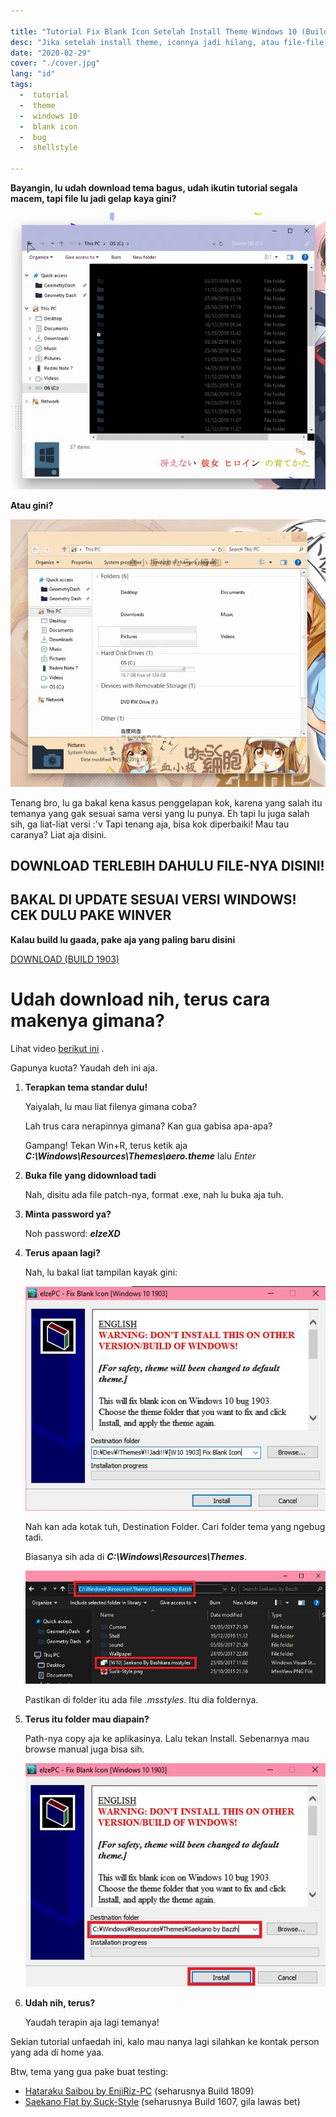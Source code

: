 ```yaml
---

title: "Tutorial Fix Blank Icon Setelah Install Theme Windows 10 (Build 1903 and up)"
desc: "Jika setelah install theme, iconnya jadi hilang, atau file-file anda jadi gelap hitam, mungkin ini akan membantu."
date: "2020-02-29"
cover: "./cover.jpg"
lang: "id"
tags:
  -  tutorial
  -  theme
  -  windows 10
  -  blank icon
  -  bug
  -  shellstyle

---
```


**Bayangin, lu udah download tema bagus, udah ikutin tutorial segala macem, tapi file lu jadi gelap kaya gini?**

![bug1](./buggelap.jpg)

**Atau gini?**

![bug2](./bugblank.jpg)

Tenang bro, lu ga bakal kena kasus penggelapan kok, karena yang salah itu temanya yang gak sesuai sama versi yang lu punya.
Eh tapi lu juga salah sih, ga liat-liat versi :'v
Tapi tenang aja, bisa kok diperbaiki! Mau tau caranya? Liat aja disini.

## DOWNLOAD TERLEBIH DAHULU FILE-NYA DISINI!
## BAKAL DI UPDATE SESUAI VERSI WINDOWS! CEK DULU PAKE WINVER

**Kalau build lu gaada, pake aja yang paling baru disini**

<a href="http://bit.ly/2HYS9iJ" class="btn"><span class="name">DOWNLOAD (BUILD 1903)</span></a>

# Udah download nih, terus cara makenya gimana?

Lihat video [berikut ini](https://youtu.be/AL3ZKjA0W94) .

Gapunya kuota? Yaudah deh ini aja.


1. **Terapkan tema standar dulu!**

   Yaiyalah, lu mau liat filenya gimana coba?

   Lah trus cara nerapinnya gimana? Kan gua gabisa apa-apa?

   Gampang! Tekan Win+R, terus ketik aja ***C:\Windows\Resources\Themes\aero.theme*** lalu *Enter*

2. **Buka file yang didownload tadi**

   Nah, disitu ada file patch-nya, format .exe, nah lu buka aja tuh.

3. **Minta password ya?**

   Noh password: ***elzeXD***

4. **Terus apaan lagi?**

   Nah, lu bakal liat tampilan kayak gini:

   ![step](./interface.jpg)

   Nah kan ada kotak tuh, Destination Folder. Cari folder tema yang ngebug tadi.

   Biasanya sih ada di ***C:\Windows\Resources\Themes***.

   ![step](./folder-bug.jpg)

   Pastikan di folder itu ada file *.msstyles*. Itu dia foldernya.

5. **Terus itu folder mau diapain?**

   Path-nya copy aja ke aplikasinya. Lalu tekan Install. Sebenarnya mau browse manual juga bisa sih.

   ![step](./copyinterface.jpg)

6. **Udah nih, terus?**

   Yaudah terapin aja lagi temanya!


Sekian tutorial unfaedah ini, kalo mau nanya lagi silahkan ke kontak person yang ada di home yaa.

Btw, tema yang gua pake buat testing:

- [Hataraku Saibou by EnjiRiz-PC](http://bit.ly/32pXUiT) (seharusnya Build 1809)
- [Saekano Flat by Suck-Style](http://bit.ly/37XQKna) (seharusnya Build 1607, gila lawas bet)
